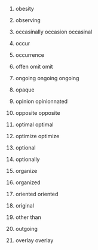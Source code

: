 1. obesity 

2. observing 

3. occasinally occasion occasinal

4. occur

5. occurrence 

6. offen omit omit 

7. ongoing ongoing ongoing

8. opaque 

9. opinion opinionnated

10. opposite opposite

11. optimal optimal

12. optimize optimize

13. optional

14. optionally

15. organize

16. organized

17. oriented oriented

18. original

19. other than 

20. outgoing

21. overlay overlay